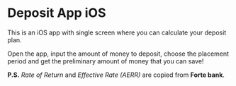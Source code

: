 # Deposit App iOS

This is an iOS app with single screen where you can calculate your deposit plan.

Open the app, input the amount of money to deposit, choose the placement period and get the preliminary amount of money that you can save!

**P.S.** *Rate of Return* and *Effective Rate (AERR)* are copied from **Forte bank**.
